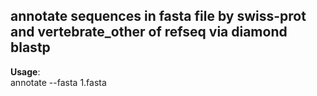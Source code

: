 annotate sequences in fasta file by swiss-prot and vertebrate_other of refseq via diamond blastp
-----------------------------
**Usage**:  
annotate --fasta 1.fasta  
